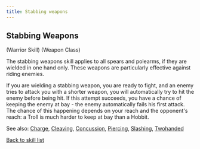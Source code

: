 ```yaml
---
title: Stabbing weapons
---
```


## Stabbing Weapons

(Warrior Skill) (Weapon Class)

The stabbing weapons skill applies to all spears and polearms, if they
are wielded in one hand only. These weapons are particularly effective
against riding enemies.

If you are wielding a stabbing weapon, you are ready to fight, and an
enemy tries to attack you with a shorter weapon, you will automatically
try to hit the enemy before being hit. If this attempt succeeds, you
have a chance of keeping the enemy at bay - the enemy automatically
fails his first attack. The chance of this happening depends on your
reach and the opponent's reach: a Troll is much harder to keep at bay
than a Hobbit.

See also: [Charge](Charge "wikilink"), [Cleaving](Cleaving "wikilink"),
[Concussion](Concussion "wikilink"), [Piercing](Piercing "wikilink"),
[Slashing](Slashing "wikilink"), [Twohanded](Twohanded "wikilink")

[Back to skill list](Skill "wikilink")
